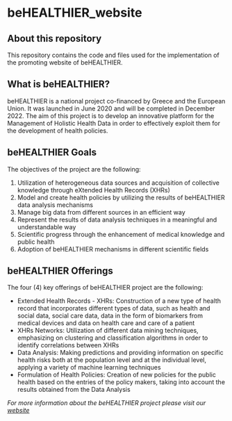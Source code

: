# beHEALTHIER_website

## About this repository
This repository contains the code and files used for the implementation of the promoting website of beHEALTHIER.

## What is beHEALTHIER?
beHEALTHIER is a national project co-financed by Greece and the European Union. It was launched in June 2020 and will be completed in December 2022. 
The aim of this project is to develop an innovative platform for the Management of Holistic Health Data in order to effectively exploit them for the development of health policies.

## beHEALTHIER Goals
The  objectives of the project are the following:
1. Utilization of heterogeneous data sources and acquisition of collective knowledge through eXtended Health Records (XHRs)
2. Model and create health policies by utilizing the results of beHEALTHIER data analysis mechanisms
3. Manage big data from different sources in an efficient way
4. Represent the results of data analysis techniques in a meaningful and understandable way
5. Scientific progress through the enhancement of medical knowledge and public health
6. Adoption of beHEALTHIER mechanisms in different scientific fields

## beHEALTHIER Offerings
The four (4) key offerings of beHEALTHIER project are the following:
- Extended Health Records - XHRs: Construction of a new type of health record that incorporates different types of data, such as health and social data, social care data, data in the form of biomarkers from medical devices and data on health care and care of a patient
- XHRs Networks: Utilization of different data mining techniques, emphasizing on clustering and classification algorithms in order to identify correlations between XHRs
- Data Analysis: Making predictions and providing information on specific health risks both at the population level and at the individual level, applying a variety of machine learning techniques
- Formulation of Health Policies: Creation of new policies for the public health based on the entries of the policy makers, taking into account the results obtained from the Data Analysis

*For more information about the beHEALTHIER project please visit our [website](https://behealthier.gr)*
